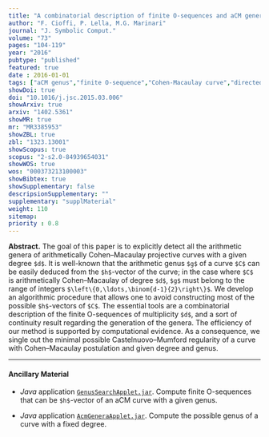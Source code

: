 ```yaml
---
title: "A combinatorial description of finite O-sequences and aCM genera"
author: "F. Cioffi, P. Lella, M.G. Marinari"
journal: "J. Symbolic Comput."
volume: "73"
pages: "104-119"
year: "2016"
pubtype: "published"
featured: true
date : 2016-01-01
tags: ["aCM genus","finite O-sequence","Cohen-Macaulay curve","directed graph","partial order"]
showDoi: true
doi: "10.1016/j.jsc.2015.03.006"
showArxiv: true
arxiv: "1402.5361"
showMR: true
mr: "MR3385953"
showZBL: true
zbl: "1323.13001"
showScopus: true
scopus: "2-s2.0-84939654031"
showWOS: true
wos: "000373213100003"
showBibtex: true
showSupplementary: false
descripsionSupplementary: ""
supplementary: "supplMaterial"
weight: 110
sitemap:
priority : 0.8
---
```


**Abstract.** The goal of this paper is to explicitly detect all the arithmetic genera of arithmetically Cohen–Macaulay projective curves with a given degree `$d$`. It is well-known that the arithmetic genus `$g$` of a curve `$C$` can be easily deduced from the `$h$`-vector of the curve; in the case where `$C$` is arithmetically Cohen–Macaulay of degree `$d$`, `$g$` must belong to the range of integers `$\left\{0,\ldots,\binom{d-1}{2}\right\}$`. We develop an algorithmic procedure that allows one to avoid constructing most of the possible `$h$`-vectors of `$C$`. The essential tools are a combinatorial description of the finite O-sequences of multiplicity `$d$`, and a sort of continuity result regarding the generation of the genera. The efficiency of our method is supported by computational evidence. As a consequence, we single out the minimal possible Castelnuovo–Mumford regularity of a curve with Cohen–Macaulay postulation and given degree and genus.

---

#### Ancillary Material

- _Java_ application [`GenusSearchApplet.jar`](/software/GenusSearchApplet.jar). Compute finite O-sequences that can be `$h$`-vector of an aCM curve with a given genus.

- _Java_ application [`AcmGeneraApplet.jar`](/software/AcmGeneraApplet.jar). Compute the possible genus of a curve with a fixed degree.  